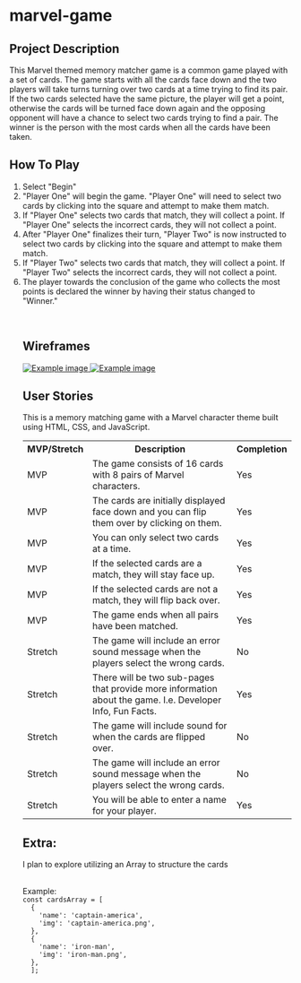 <h1> marvel-game </h1>

<h2> Project Description </h2>
<p>This Marvel themed memory matcher game is a common game played with a set of cards. The game starts with all the cards face down and the two players will take turns turning over two cards at a time trying to find its pair. If the two cards selected have the same picture, the player will get a point, otherwise the cards will be turned face down again and the opposing opponent will have a chance to select two cards trying to find a pair. The winner is the person with the most cards when all the cards have been taken.</p>

<h2>How To Play</h2>
<p><ol>
  <li>Select "Begin"</li>
<li>"Player One" will begin the game. "Player One" will need to select two cards by clicking into the square and attempt to make them match.</li>
<li>If "Player One" selects two cards that match, they will collect a point. If "Player One" selects the incorrect cards, they will not collect a point.</li>
<li>After "Player One" finalizes their turn, "Player Two" is now instructed to select two cards by clicking into the square and attempt to make them match.</li>
<li>If "Player Two" selects two cards that match, they will collect a point. If "Player Two" selects the incorrect cards, they will not collect a point.</li>
<li>The player towards the conclusion of the game who collects the most points is declared the winner by having their status changed to "Winner."</li></p>
<br>
<h2>Wireframes</h2>
<a href="https://i.imgur.com/m81TtD2.png">
  <img src="https://i.imgur.com/m81TtD2.png" alt="Example image">
</a>
<a href="https://i.imgur.com/fRsCP5D.png">
  <img src="https://i.imgur.com/fRsCP5D.png" alt="Example image">
</a>

<h2>User Stories</h2>
<p>This is a memory matching game with a Marvel character theme built using HTML, CSS, and JavaScript.</p>
<table>
  <tr>
    <th>MVP/Stretch</th>
    <th>Description</th>
    <th>Completion</th>
  </tr>
  <tr>
    <td>MVP</td>
    <td>The game consists of 16 cards with 8 pairs of Marvel characters.</td>
    <td>Yes</td>
  </tr>
  <tr>
    <td>MVP</td>
    <td>The cards are initially displayed face down and you can flip them over by clicking on them.</td>
    <td>Yes</td>
  </tr>
  <tr>
    <td>MVP</td>
    <td>You can only select two cards at a time.</td>
    <td>Yes</td>
  </tr>
  <tr>
    <td>MVP</td>
    <td>If the selected cards are a match, they will stay face up.</td>
    <td>Yes</td>
  </tr>
  <tr>
    <td>MVP</td>
    <td>If the selected cards are not a match, they will flip back over.</td>
    <td>Yes</td>
  </tr>
  <tr>
    <td>MVP</td>
    <td>The game ends when all pairs have been matched.</td>
    <td>Yes</td>
  </tr>
    <tr>
    <td>Stretch</td>
    <td>The game will include an error sound message when the players select the wrong cards.</td>
    <td>No</td>
  </tr>
  <tr>
    <td>Stretch</td>
    <td>There will be two sub-pages that provide more information about the game. I.e. Developer Info, Fun Facts.</td>
    <td>Yes</td>
  </tr>
  <tr>
    <td>Stretch</td>
    <td>The game will include sound for when the cards are flipped over.</td>
    <td>No</td>
  </tr>
  <tr>
    <td>Stretch</td>
    <td>The game will include an error sound message when the players select the wrong cards.</td>
    <td>No</td>
  </tr>
 
   <tr>
    <td>Stretch</td>
    <td>You will be able to enter a name for your player.</td>
    <td>Yes</td>
  </tr>
 
  
  
</table>


<h2>Extra:</h2>
<p>I plan to explore utilizing an Array to structure the cards</p>
<br>Example:</br>
<code>const cardsArray = [
  {
    'name': 'captain-america',
    'img': 'captain-america.png',
  },
  {
    'name': 'iron-man',
    'img': 'iron-man.png',
  },
  ];</code>



